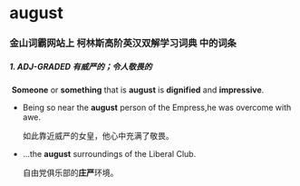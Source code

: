 # august

### 金山词霸网站上 柯林斯高阶英汉双解学习词典 中的词条

##### 1. ADJ-GRADED 有威严的；令人敬畏的

​	**Someone** or **something** that is **august** is **dignified** and **impressive**.

- Being so near the **august** person of the Empress,he was overcome with awe.

  如此靠近威严的女皇，他心中充满了敬畏。

- ...the **august** surroundings of the Liberal Club.

  自由党俱乐部的**庄严**环境。